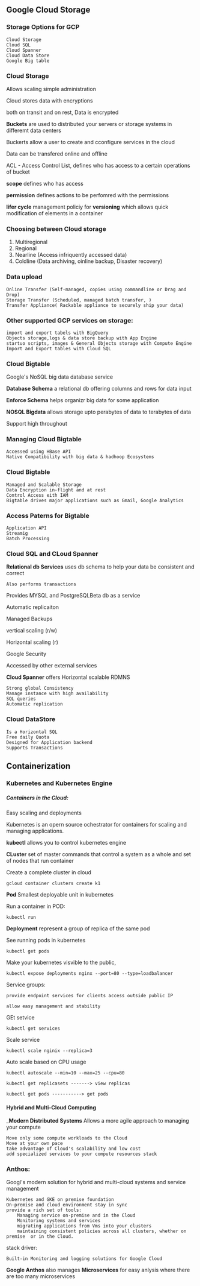 ## Google Cloud Storage

### Storage Options for GCP

    Cloud Storage
    Cloud SQL
    Cloud Spanner
    Cloud Data Store
    Google Big table

### Cloud Storage

Allows scaling 
simple administration

Cloud stores data with encryptions

both on transit and on rest, Data is encrypted

__Buckets__ are used to distributed your servers or storage systems in differemt data centers

Buckerts allow a user to create and cconfigure services in the cloud

Data can be transfered online and offline 

ACL - Access Control List, defines who has access to a certain operations of bucket

__scope__ defines who has access

__permission__ defines actions to be perfomred with the permissions

__lifer cycle__ management policiy for __versioning__ which allows quick modification of elements in a container


### Choosing between Cloud storage

1. Multiregional
2. Regional
3. Nearline (Access infriquently accessed data)
4. Coldline  (Data archiving, oinline backup, Disaster recovery)

### Data upload 

    Online Transfer (Self-managed, copies using commandline or Drag and Drop)
    Storage Transfer (Scheduled, managed batch transfer, )
    Transfer Appliance( Rackable appliance to securely ship your data)

### Other supported GCP services on storage:

    import and export tabels with BigQuery
    Objects storage,logs & data store backup with App Engine
    startuo scripts, images & General Objects storage with Compute Engine
    Import and Export tables with Cloud SQL
### Cloud Bigtable

Google's NoSQL big data database service

__Database Schema__ a relational db offering columns and rows for data input 

__Enforce Schema__ helps organizr big data for some application

__NOSQL Bigdata__ allows storage upto perabytes of data to terabytes of data 

Support high throughout 

### Managing Cloud Bigtable

    Accessed using HBase API
    Native Compatibility with big data & hadhoop Ecosystems

### Cloud Bigtable 

    Managed and Scalable Storage
    Data Encryption in-flight and at rest
    Control Access eith IAM
    Bigtable drives major applications such as Gmail, Google Analytics

### Access Paterns for Bigtable

    Application API 
    Streamig
    Batch Processing


### Cloud SQL and CLoud Spanner

__Relational db Services__  uses db schema to help your data be consistent and correct 

    Also performs transactions 

Provides   MYSQL  and PostgreSQLBeta db as a service

Automatic replicaiton

Managed Backups

vertical scaling (r/w)

Horizontal scaling (r)

Google Security

Accessed by other external services


__Cloud Spanner__ offers Horizontal scalable RDMNS

    Strong global Consistency
    Manage instance with high availability
    SQL queries
    Automatic replication

### Cloud DataStore

    Is a Horizontal SQL
    Free daily Quota
    Designed for Application backend
    Supports Transactions


## Containerization



### Kubernetes and Kubernetes Engine

##### Containers in the Cloud:

Easy scaling and deployments 

Kubernetes is an opern source ochestrator for containers for scaling and managing applications.

__kubectl__ allows you to control kubernetes engine

__CLuster__ set of master commands that control a system as a whole and set of nodes that run container

Create a complete cluster in cloud

    gcloud container clusters create k1

__Pod__ Smallest deployable unit in kubernetes

Run a container in POD:

    kubectl run 

__Deployment__ represent a group of replica of the same pod

See running pods in kubernetes

    kubectl get pods

Make your kubernetes visvible to the public,

    kubectl expose deployments nginx --port=80 --type=loadbalancer

Service groups:

    provide endpoint services for clients access outside public IP 

    allow easy management and stability

GEt setvice

    kubectl get services

Scale service

    kubectl scale nginix --replica=3

Auto scale based on CPU usage

    kubectl autoscale --min=10 --max=25 --cpu=80

    kubectl get replicasets -------> view replicas

    kubectl get pods -----------> get pods 

#### Hybrid and Multi-Cloud Computing 

___Modern Distributed Systems__ Allows a more agile approach to managing your compute

    Move only some compute workloads to the Cloud 
    Move at your own pace
    take advantage of Cloud's scalability and low cost
    add specialized services to your compute resources stack

### Anthos:

Googl's modern solution for hybrid and multi-cloud systems and service management

    Kubernetes and GKE on premise foundation
    On-premise and cloud environment stay in sync 
    provide a rich set of tools:
        Managing service on-premise and in the Cloud 
        Monitoring systems and services
        migrating applications from Vms into your clusters
        maintaining consistent policies across all clusters, whether on premise  or in the Cloud.

stack driver:

    Built-in Monitoring and logging solutions for Google Cloud

**Google Anthos** also manages __Microservices__ for easy anlysis where there are too many microservices
